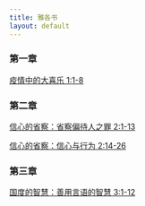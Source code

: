 ```yaml
---
title: 雅各书
layout: default
---
```


###  第一章

[疫情中的大喜乐 1:1-8](https://www.dropbox.com/s/aeduumdeaqwrg3r/01%20%E7%96%AB%E6%83%85%E4%B8%AD%E7%9A%84%E5%A4%A7%E5%96%9C%E4%B9%90%20%E9%9B%85%E5%90%84%E4%B9%A6%E4%B8%801-8.mp3?dl=0)

### 第二章

[信心的省察：省察偏待人之罪 2:1-13](https://www.dropbox.com/s/6ayaece68t5lkra/%E5%81%8F%E5%BF%83%E5%BE%85%E4%BA%BA%E7%9A%84%E7%BD%AA%28%E9%9B%85%E4%BA%8C1-13%29.mp3?dl=0)

[信心的省察：信心与行为 2:14-26](https://www.dropbox.com/s/eo5gaautytmxf1l/%E4%BF%A1%E5%BF%83%E4%B8%8E%E8%A1%8C%E4%B8%BA%28%E9%9B%85%E4%BA%8C14-26%29.m4a?dl=0)

### 第三章

[国度的智慧：善用言语的智慧 3:1-12](https://www.dropbox.com/s/blyutf4etwb42kc/%E5%9B%BD%E5%BA%A6%E7%9A%84%E6%99%BA%E6%85%A7%EF%BC%9A%E5%96%84%E7%94%A8%E8%A8%80%E8%AF%AD%E7%9A%84%E6%99%BA%E6%85%A7.m4a?dl=0)



